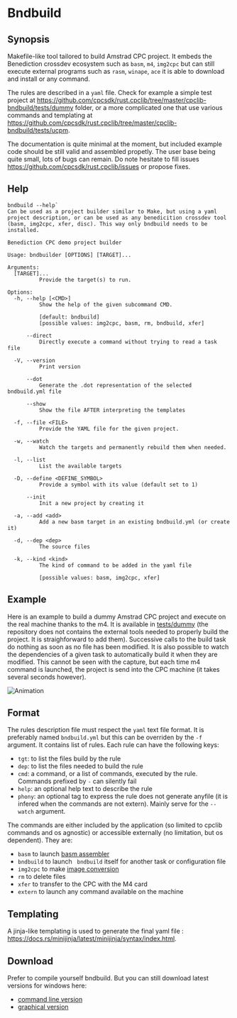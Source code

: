 # Bndbuild

## Synopsis

Makefile-like tool tailored to build Amstrad CPC project.
It embeds the Benediction crossdev ecosystem such as `basm`, `m4`, `img2cpc` but can still execute external programs such as `rasm`, `winape`, `ace` it is able to download and install or any command.

The rules are described in a `yaml` file. Check for example a simple test project at <https://github.com/cpcsdk/rust.cpclib/tree/master/cpclib-bndbuild/tests/dummy> folder, or a more complicated one that use various commands and templating at <https://github.com/cpcsdk/rust.cpclib/tree/master/cpclib-bndbuild/tests/ucpm>.

The documentation is quite minimal at the moment, but included example code should be still valid and assembled propetly. The user base being quite small, lots of bugs can remain. Do note hesitate to fill issues <https://github.com/cpcsdk/rust.cpclib/issues> or propose fixes.

## Help

```
bndbuild --help`
Can be used as a project builder similar to Make, but using a yaml project description, or can be used as any benedicition crossdev tool (basm, img2cpc, xfer, disc). This way only bndbuild needs to be installed.

Benediction CPC demo project builder

Usage: bndbuilder [OPTIONS] [TARGET]...

Arguments:
  [TARGET]...
          Provide the target(s) to run.

Options:
  -h, --help [<CMD>]
          Show the help of the given subcommand CMD.
          
          [default: bndbuild]
          [possible values: img2cpc, basm, rm, bndbuild, xfer]

      --direct
          Directly execute a command without trying to read a task file

  -V, --version
          Print version

      --dot
          Generate the .dot representation of the selected bndbuild.yml file

      --show
          Show the file AFTER interpreting the templates

  -f, --file <FILE>
          Provide the YAML file for the given project.

  -w, --watch
          Watch the targets and permanently rebuild them when needed.

  -l, --list
          List the available targets

  -D, --define <DEFINE_SYMBOL>
          Provide a symbol with its value (default set to 1)

      --init
          Init a new project by creating it

  -a, --add <add>
          Add a new basm target in an existing bndbuild.yml (or create it)

  -d, --dep <dep>
          The source files

  -k, --kind <kind>
          The kind of command to be added in the yaml file
          
          [possible values: basm, img2cpc, xfer]
```

## Example

Here is an example to build a dummy Amstrad CPC project and execute on the real machine thanks to the m4.
It is available in [tests/dummy](https://github.com/cpcsdk/rust.cpclib/tree/master/cpclib-bndbuild/tests/dummy) (the repository does not contains the external tools needed to properly build the project. It is straighforward to add them).
Successive calls to the build task do nothing as soon as no file has been modified.
It is also possible to watch the dependencies of a given task to automatically build it when they are modified.
This cannot be seen with the capture, but each time m4 command is launched, the project is send into the CPC machine (it takes several seconds however).

![Animation](dummy.gif)

## Format

The rules description file must respect the `yaml` text file format.
It is preferably named `bndbuild.yml` but this can be overriden by the `-f` argument.
It contains list of rules.
Each rule can have the following keys:

- `tgt`: to list the files build by the rule
- `dep`: to list the files needed to build the rule
- `cmd`: a command, or a list of commands, executed by the rule. Commands prefixed by `-` can silently fail
- `help`: an optional help text to describe the rule
- `phony`: an optional tag to express the rule does not generate anyfile (it is infered when the commands are not extern). Mainly serve for the `--watch` argument.

The commands are either included by the application (so limited to cpclib commands and os agnostic) or accessible externally (no limitation, but os dependent).
They are:
- `basm` to launch [basm assembler](../BASM)
- `bndbuild` to launch ` bndbuild` itself for another task or configuration file
- `img2cpc` to make [image conversion](../cpclib-imgconverter)
- `rm` to delete files
- `xfer` to transfer to the CPC with the M4 card
- `extern` to launch any command available on the machine

## Templating

A jinja-like templating is used to generate the final yaml file : <https://docs.rs/minijinja/latest/minijinja/syntax/index.html>.

## Download

Prefer to compile yourself bndbuild. But you can still download latest versions for windows here:
- [command line version](https://github.com/cpcsdk/rust.cpclib/releases/download/latest/bndbuild.exe)
- [graphical version](https://github.com/cpcsdk/rust.cpclib/releases/download/latest/cpclib-visual-bndbuild.exe)
